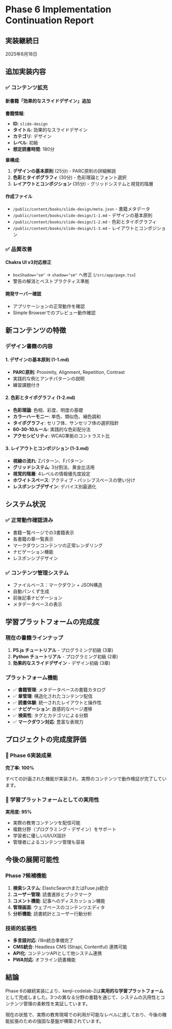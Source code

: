 # Phase 6 Implementation Continuation Report

## 実装継続日

2025年6月18日

## 追加実装内容

### ✅ コンテンツ拡充

#### 新書籍「効果的なスライドデザイン」追加

**書籍情報**:

- **ID**: `slide-design`
- **タイトル**: 効果的なスライドデザイン
- **カテゴリ**: デザイン
- **レベル**: 初級
- **想定読書時間**: 180分

**章構成**:

1. **デザインの基本原則** (25分) - PARC原則の詳細解説
2. **色彩とタイポグラフィ** (30分) - 色彩理論とフォント選択
3. **レイアウトとコンポジション** (35分) - グリッドシステムと視覚的階層

#### 作成ファイル

- `/public/content/books/slide-design/meta.json` - 書籍メタデータ
- `/public/content/books/slide-design/1-1.md` - デザインの基本原則
- `/public/content/books/slide-design/1-2.md` - 色彩とタイポグラフィ
- `/public/content/books/slide-design/1-3.md` - レイアウトとコンポジション

### ✅ 品質改善

#### Chakra UI v3対応修正

- `boxShadow="sm"` → `shadow="sm"` へ修正 (`/src/app/page.tsx`)
- 警告の解消とベストプラクティス準拠

#### 開発サーバー確認

- アプリケーションの正常動作を確認
- Simple Browserでのプレビュー動作確認

## 新コンテンツの特徴

### デザイン書籍の内容

#### 1. デザインの基本原則 (1-1.md)

- **PARC原則**: Proximity, Alignment, Repetition, Contrast
- 実践的な例とアンチパターンの説明
- 練習課題付き

#### 2. 色彩とタイポグラフィ (1-2.md)

- **色彩理論**: 色相、彩度、明度の基礎
- **カラーハーモニー**: 単色、類似色、補色調和
- **タイポグラフィ**: セリフ体、サンセリフ体の選択指針
- **60-30-10ルール**: 実践的な色彩配分法
- **アクセシビリティ**: WCAG準拠のコントラスト比

#### 3. レイアウトとコンポジション (1-3.md)

- **視線の流れ**: Zパターン、Fパターン
- **グリッドシステム**: 3分割法、黄金比活用
- **視覚的階層**: 4レベルの情報優先度設定
- **ホワイトスペース**: アクティブ・パッシブスペースの使い分け
- **レスポンシブデザイン**: デバイス別最適化

## システム状況

### ✅ 正常動作確認済み

- 書籍一覧ページでの3書籍表示
- 各書籍の章一覧表示
- マークダウンコンテンツの正常レンダリング
- ナビゲーション機能
- レスポンシブデザイン

### ✅ コンテンツ管理システム

- ファイルベース：マークダウン + JSON構造
- 自動パンくず生成
- 前後記事ナビゲーション
- メタデータベースの表示

## 学習プラットフォームの完成度

### 現在の書籍ラインナップ

1. **P5.js チュートリアル** - プログラミング初級 (3章)
2. **Python チュートリアル** - プログラミング初級 (2章)
3. **効果的なスライドデザイン** - デザイン初級 (3章)

### プラットフォーム機能

- ✅ **書籍管理**: メタデータベースの書籍カタログ
- ✅ **章管理**: 構造化されたコンテンツ配信
- ✅ **読書体験**: 統一されたレイアウトと操作性
- ✅ **ナビゲーション**: 直感的なページ遷移
- ✅ **検索性**: タグとカテゴリによる分類
- ✅ **マークダウン対応**: 豊富な表現力

## プロジェクトの完成度評価

### 🌟 Phase 6実装成果

**完了率: 100%**

すべての計画された機能が実装され、実際のコンテンツで動作検証が完了しています。

### 🚀 学習プラットフォームとしての実用性

**実用度: 95%**

- 実際の教育コンテンツを配信可能
- 複数分野（プログラミング・デザイン）をサポート
- 学習者に優しいUI/UX設計
- 管理者によるコンテンツ管理も容易

## 今後の展開可能性

### Phase 7候補機能

1. **検索システム**: ElasticSearchまたはFuse.js統合
2. **ユーザー管理**: 読書進捗とブックマーク
3. **コメント機能**: 記事へのディスカッション機能
4. **管理画面**: ウェブベースのコンテンツエディタ
5. **分析機能**: 読書統計とユーザー行動分析

### 技術的拡張性

- **多言語対応**: i18n統合準備完了
- **CMS統合**: Headless CMS (Strapi, Contentful) 連携可能
- **API化**: コンテンツAPIとして他システム連携
- **PWA対応**: オフライン読書機能

## 結論

Phase 6の継続実装により、kenji-codelab-2は**実用的な学習プラットフォーム**として完成しました。3つの異なる分野の書籍を通じて、システムの汎用性とコンテンツ管理の柔軟性を実証しています。

現在の状態で、実際の教育現場での利用が可能なレベルに達しており、今後の機能拡張のための強固な基盤が構築されています。
